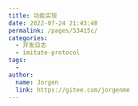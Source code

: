 ```yaml
---
title: 功能实现
date: 2022-07-24 21:43:48
permalink: /pages/53415c/
categories:
  - 开发日志
  - imitate-protocol
tags:
  - 
author: 
  name: Jorgen
  link: https://gitee.com/jorgenme
---
```

